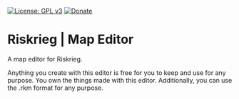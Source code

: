 [![License: GPL v3](https://img.shields.io/badge/License-GPLv3-blue.svg)](https://www.gnu.org/licenses/gpl-3.0)
[![Donate](https://img.shields.io/badge/donate-PayPal-brightgreen.svg)](https://paypal.me/aaronjyoder)

# Riskrieg | Map Editor

A map editor for Riskrieg.

Anything you create with this editor is free for you to keep and use for any purpose. You own the things made with this editor. Additionally, you can use the .rkm format for any purpose.
